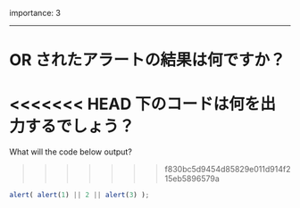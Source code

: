 importance: 3

---

# OR されたアラートの結果は何ですか？

<<<<<<< HEAD
下のコードは何を出力するでしょう？
=======
What will the code below output?
>>>>>>> f830bc5d9454d85829e011d914f215eb5896579a

```js
alert( alert(1) || 2 || alert(3) );
```
